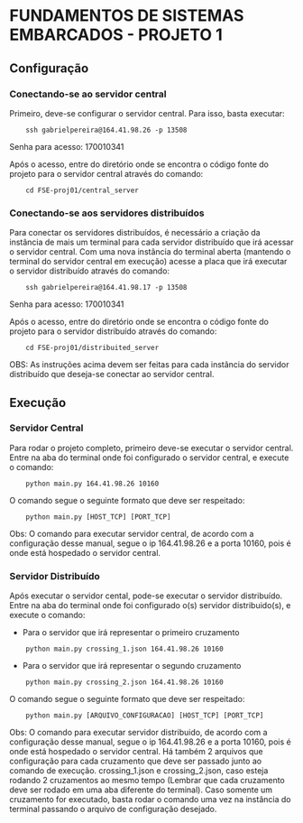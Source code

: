 # FUNDAMENTOS DE SISTEMAS EMBARCADOS - PROJETO 1


## Configuração

### Conectando-se ao servidor central

Primeiro, deve-se configurar o servidor central. Para isso, basta executar: 

```
    ssh gabrielpereira@164.41.98.26 -p 13508
```

Senha para acesso: 170010341

Após o acesso, entre do diretório onde se encontra o código fonte do projeto para o servidor central através do comando:

```
    cd FSE-proj01/central_server
```

### Conectando-se aos servidores distribuídos

Para conectar os servidores distribuídos, é necessário a criação da instância de mais um terminal para cada servidor distribuído que irá acessar o servidor central. 
Com uma nova instância do terminal aberta (mantendo o terminal do servidor central em execução) acesse a placa que irá executar o servidor distribuído através do comando: 

```
    ssh gabrielpereira@164.41.98.17 -p 13508
```
Senha para acesso: 170010341

Após o acesso, entre do diretório onde se encontra o código fonte do projeto para o servidor distribuído através do comando:

```
    cd FSE-proj01/distribuited_server
```

OBS: As instruções acima devem ser feitas para cada instância do servidor distribuído que deseja-se conectar ao servidor central. 

## Execução

### Servidor Central

Para rodar o projeto completo, primeiro deve-se executar o servidor central. Entre na aba do terminal onde foi configurado o servidor central, e execute o comando: 

```
    python main.py 164.41.98.26 10160
```

O comando segue o seguinte formato que deve ser respeitado: 

```
    python main.py [HOST_TCP] [PORT_TCP]
```

Obs: O comando para executar servidor central, de acordo com a configuração desse manual, segue o ip 164.41.98.26 e a porta 10160, pois é onde está hospedado o servidor central. 

### Servidor Distribuído

Após executar o servidor cental, pode-se executar o servidor distribuído. Entre na aba do terminal onde foi configurado o(s) servidor distribuido(s), e execute o comando: 

- Para o servidor que irá representar o primeiro cruzamento
```
    python main.py crossing_1.json 164.41.98.26 10160
```

- Para o servidor que irá representar o segundo cruzamento
```
    python main.py crossing_2.json 164.41.98.26 10160
```

O comando segue o seguinte formato que deve ser respeitado: 

```
    python main.py [ARQUIVO_CONFIGURACAO] [HOST_TCP] [PORT_TCP]
```

Obs: O comando para executar servidor distribuido, de acordo com a configuração desse manual, segue o ip 164.41.98.26 e a porta 10160, pois é onde está hospedado o servidor central. Há também 2 arquivos que configuração para cada cruzamento que deve ser passado junto ao comando de execução. crossing_1.json e crossing_2.json, caso esteja rodando 2 cruzamentos ao mesmo tempo (Lembrar que cada cruzamento deve ser rodado em uma aba diferente do terminal). Caso somente um cruzamento for executado, basta rodar o comando uma vez na instância do terminal passando o arquivo de configuração desejado. 

